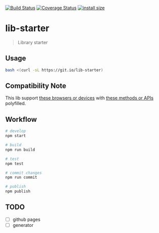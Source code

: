 [![Build Status](https://travis-ci.org/wmzy/lib-starter.svg?branch=master)](https://travis-ci.org/wmzy/lib-starter)
[![Coverage Status](https://coveralls.io/repos/github/wmzy/lib-starter/badge.svg?branch=master)](https://coveralls.io/github/wmzy/lib-starter?branch=master)
[![install size](https://packagephobia.now.sh/badge?p=lib-starter)](https://packagephobia.now.sh/result?p=lib-starter)
# lib-starter

> Library starter

## Usage

```bash
bash <(curl -sL https://git.io/lib-starter)
```

## Compatibility Note

This lib support [these browsers or devices](.broserslistrc) with [these methods or APIs](.eslintrc.js#L27) polyfilled.

## Workflow

```bash
# develop
npm start

# build
npm run build

# test
npm test

# commit changes
npm run commit

# publish
npm publish
```

## TODO

* [ ] github pages
* [ ] generator
